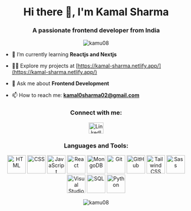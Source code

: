 <h1 align="center">Hi there 👋, I'm Kamal Sharma</h1>
<h3 align="center">A passionate frontend developer from India</h3>

<p align="center"> <img src="https://komarev.com/ghpvc/?username=kamu08&label=Profile%20views&color=0e75b6&style=flat" alt="kamu08" /> </p>

- 🌱 I’m currently learning **Reactjs and Nextjs**

- 👨‍💻 Explore my projects at [https://kamal-sharma.netlify.app/](https://kamal-sharma.netlify.app/)

- 💬 Ask me about **Frontend Development**

- 📫 How to reach me: **kamal0sharma02@gmail.com**

<h3 align="center">Connect with me:</h3>
<p align="center">
  <a href="https://www.linkedin.com/in/kamal-sharma-2a654a191/" target="_blank">
    <img src="https://raw.githubusercontent.com/rahuldkjain/github-profile-readme-generator/master/src/images/icons/Social/linked-in-alt.svg" alt="LinkedIn" height="30" width="40" />
  </a>
</p>

<h3 align="center">Languages and Tools:</h3>
<p align="center">
  <img src="https://github.com/Kamu08/Kamu08/assets/87929852/b0e8b7aa-6411-4802-bef4-520a7fb860f4" width="50" height="50" alt="HTML" title="HTML" class="hover-effect" />
  <img src="https://github.com/Kamu08/Kamu08/assets/87929852/9c15d07f-42de-432f-b052-b774f0e6fca2" width="50" height="50" alt="CSS" title="CSS" class="hover-effect" />
  <img src="https://github.com/Kamu08/Kamu08/assets/87929852/6e47088a-79b8-48c9-a9e1-248dc2bdac7c" width="50" height="50" alt="JavaScript" title="JavaScript" class="hover-effect" />
  <img src="https://github.com/Kamu08/Kamu08/assets/87929852/c9bbc723-ecf7-4a89-8e9e-c00656a76787" width="50" height="50" alt="React" title="React" class="hover-effect" />
  <img src="https://github.com/Kamu08/Kamu08/assets/87929852/dcb0ad65-59cc-4bb6-9d39-2ef595fa0de0" width="50" height="50" alt="MongoDB" title="MongoDB" class="hover-effect" />
  <img src="https://github.com/Kamu08/Kamu08/assets/87929852/e709c92b-760e-4659-8e72-e877d253b966" width="50" height="50" alt="Git" title="Git" class="hover-effect" />
  <img src="https://github.com/Kamu08/Kamu08/assets/87929852/8cebf4ae-40d5-4714-b6b5-ff2ec8640cd9" width="50" height="50" alt="GitHub" title="GitHub" class="hover-effect" />
  <img src="https://github.com/Kamu08/Kamu08/assets/87929852/0be9fc73-2773-4e47-bbd6-dabe165a27cd" width="50" height="50" alt="Tailwind CSS" title="Tailwind CSS" class="hover-effect" />
  <img src="https://github.com/Kamu08/Kamu08/assets/87929852/5d02abae-2f1a-47a5-a01b-ba6cb3a08b94" width="50" height="50" alt="Sass" title="Sass" class="hover-effect" />
  <img src="https://github.com/Kamu08/Kamu08/assets/87929852/23ded90d-61b5-4258-ac09-eb8d45165cae" width="50" height="50" alt="Visual Studio Code" title="Visual Studio Code" class="hover-effect" />
  <img src="https://github.com/Kamu08/Kamu08/assets/87929852/3f503ea8-3623-408a-b553-522abffd2e89" width="50" height="50" alt="SQL" title="SQL" class="hover-effect" />
  <img src="https://github.com/Kamu08/Kamu08/assets/87929852/8c5d6cf5-a70e-4fc6-8363-917eb66186c8" width="50" height="50" alt="Python" title="Python" class="hover-effect" />
</p>

<style>
  .hover-effect:hover {
    transform: scale(1.2);
    transition: transform 0.3s ease-in-out;
  }
</style>

<p align="center">
  <img src="https://github-readme-stats.vercel.app/api/top-langs?username=kamu08&show_icons=true&locale=en&layout=compact" alt="kamu08" />
</p>
